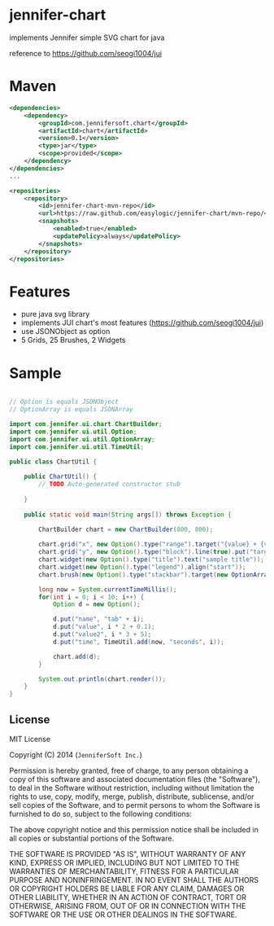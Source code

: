 jennifer-chart
==============

implements Jennifer simple SVG chart for java

reference to https://github.com/seogi1004/jui


# Maven 
```xml
<dependencies>
    <dependency>
        <groupId>com.jennifersoft.chart</groupId>
        <artifactId>chart</artifactId>
        <version>0.1</version>
        <type>jar</type>
        <scope>provided</scope>			
    </dependency>
</dependencies>	
...

<repositories>
    <repository>
        <id>jennifer-chart-mvn-repo</id>
        <url>https://raw.github.com/easylogic/jennifer-chart/mvn-repo/</url>
        <snapshots>
            <enabled>true</enabled>
            <updatePolicy>always</updatePolicy>
        </snapshots>
    </repository>
</repositories>	

```

# Features
* pure java svg library
* implements JUI chart's most features (https://github.com/seogi1004/jui)
* use JSONObject as option 
* 5 Grids, 25 Brushes, 2 Widgets 


# Sample 
```java

// Option is equals JSONObject  
// OptionArray is equals JSONArray  

import com.jennifer.ui.chart.ChartBuilder;
import com.jennifer.ui.util.Option;
import com.jennifer.ui.util.OptionArray;
import com.jennifer.ui.util.TimeUtil;

public class ChartUtil {
	
	public ChartUtil() {
		// TODO Auto-generated constructor stub
		
	}
	
	public static void main(String args[]) throws Exception {
		
        ChartBuilder chart = new ChartBuilder(800, 800);

        chart.grid("x", new Option().type("range").target("{value} + {value2}").step(10).line(true));
        chart.grid("y", new Option().type("block").line(true).put("target","name"));
        chart.widget(new Option().type("title").text("sample title"));
        chart.widget(new Option().type("legend").align("start"));
        chart.brush(new Option().type("stackbar").target(new OptionArray().put("value").put("value2")));

        long now = System.currentTimeMillis();
        for(int i = 0; i < 10; i++) {
            Option d = new Option();

            d.put("name", "tab" + i);
            d.put("value", i * 2 + 0.1);
            d.put("value2", i * 3 + 5);
            d.put("time", TimeUtil.add(now, "seconds", i));

            chart.add(d);
        }

        System.out.println(chart.render());
	}
}

```


## License

MIT License 

Copyright (C) 2014 (```JenniferSoft Inc.```)

Permission is hereby granted, free of charge, to any person obtaining a copy
of this software and associated documentation files (the "Software"), to deal
in the Software without restriction, including without limitation the rights
to use, copy, modify, merge, publish, distribute, sublicense, and/or sell
copies of the Software, and to permit persons to whom the Software is
furnished to do so, subject to the following conditions:

The above copyright notice and this permission notice shall be included in
all copies or substantial portions of the Software.

THE SOFTWARE IS PROVIDED "AS IS", WITHOUT WARRANTY OF ANY KIND, EXPRESS OR
IMPLIED, INCLUDING BUT NOT LIMITED TO THE WARRANTIES OF MERCHANTABILITY,
FITNESS FOR A PARTICULAR PURPOSE AND NONINFRINGEMENT. IN NO EVENT SHALL THE
AUTHORS OR COPYRIGHT HOLDERS BE LIABLE FOR ANY CLAIM, DAMAGES OR OTHER
LIABILITY, WHETHER IN AN ACTION OF CONTRACT, TORT OR OTHERWISE, ARISING FROM,
OUT OF OR IN CONNECTION WITH THE SOFTWARE OR THE USE OR OTHER DEALINGS IN
THE SOFTWARE.
